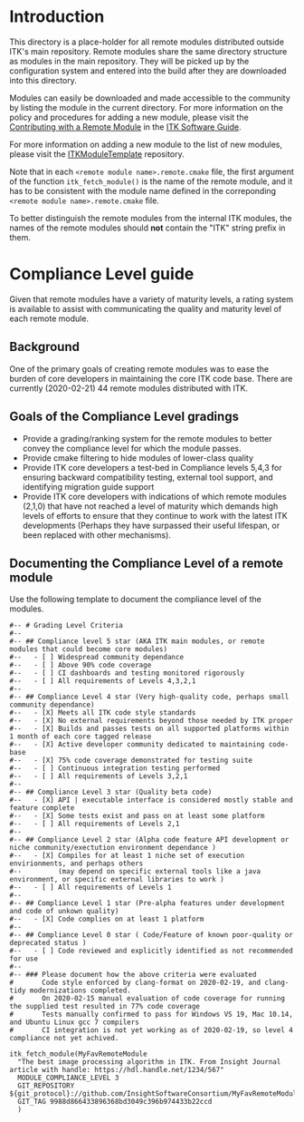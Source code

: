 # Introduction

This directory is a place-holder for all remote modules distributed outside
ITK's main repository. Remote modules share the same directory structure as
modules in the main repository. They will be picked up by the configuration
system and entered into the build after they are downloaded into this
directory.

Modules can easily be downloaded and made accessible to the community by
listing the module in the current directory. For more information on the
policy and procedures for adding a new module, please visit the
[Contributing with a Remote Module](https://itk.org/ITKSoftwareGuide/html/Book1/ITKSoftwareGuide-Book1ch9.html#x55-1640009.7)  in the [ITK Software Guide].

For more information on adding a new module to the list of new modules,
please visit the [ITKModuleTemplate](https://github.com/InsightSoftwareConsortium/ITKModuleTemplate) repository.

Note that in each `<remote module name>.remote.cmake` file, the first argument
of the function `itk_fetch_module()` is the name of the remote module, and it
has to be consistent with the module name defined in the correponding
`<remote module name>.remote.cmake` file.

To better distinguish the remote modules from the internal ITK modules, the names
of the remote modules should **not** contain the "ITK" string prefix in them.


[ITK Software Guide]: https://itk.org/ItkSoftwareGuide.pdf


# Compliance Level guide

Given that remote modules have a variety of maturity levels, a rating system
is available to assist with communicating the quality and maturity level
of each remote module.

## Background

One of the primary goals of creating remote modules was to ease the burden of
core developers in maintaining the core ITK code base.  There are currently (2020-02-21)
44 remote modules distributed with ITK.

## Goals of the Compliance Level gradings

 * Provide a grading/ranking system for the remote modules to better convey the compliance level for which the module passes.
 * Provide cmake filtering to hide modules of lower-class quality
 * Provide ITK core developers a test-bed in Compliance levels 5,4,3 for ensuring backward compatibility testing, external tool support, and identifying migration guide support
 * Provide ITK core developers with indications of which remote modules (2,1,0) that have not reached a level of maturity which demands high levels of efforts to ensure that they continue to work with the latest ITK developments (Perhaps they have surpassed their useful lifespan, or been replaced with other mechanisms).

## Documenting the Compliance Level of a remote module
Use the following template to document the compliance level of the modules.
```
#-- # Grading Level Criteria
#--
#-- ## Compliance level 5 star (AKA ITK main modules, or remote modules that could become core modules)
#--   - [ ] Widespread community dependance
#--   - [ ] Above 90% code coverage
#--   - [ ] CI dashboards and testing monitored rigorously
#--   - [ ] All requirements of Levels 4,3,2,1
#--
#-- ## Compliance Level 4 star (Very high-quality code, perhaps small community dependance)
#--   - [X] Meets all ITK code style standards
#--   - [X] No external requirements beyond those needed by ITK proper
#--   - [X] Builds and passes tests on all supported platforms within 1 month of each core tagged release
#--   - [X] Active developer community dedicated to maintaining code-base
#--   - [X] 75% code coverage demonstrated for testing suite
#--   - [ ] Continuous integration testing performed
#--   - [ ] All requirements of Levels 3,2,1
#--
#-- ## Compliance Level 3 star (Quality beta code)
#--   - [X] API | executable interface is considered mostly stable and feature complete
#--   - [X] Some tests exist and pass on at least some platform
#--   - [ ] All requirements of Levels 2,1
#--
#-- ## Compliance Level 2 star (Alpha code feature API development or niche community/exectution environment dependance )
#--   - [X] Compiles for at least 1 niche set of execution envirionments, and perhaps others
#--         (may depend on specific external tools like a java environment, or specific external libraries to work )
#--   - [ ] All requirements of Levels 1
#--
#-- ## Compliance Level 1 star (Pre-alpha features under development and code of unkown quality)
#--   - [X] Code complies on at least 1 platform
#--
#-- ## Compliance Level 0 star ( Code/Feature of known poor-quality or deprecated status )
#--   - [ ] Code reviewed and explicitly identified as not recommended for use
#--
#-- ### Please document how the above criteria were evaluated
#       Code style enforced by clang-format on 2020-02-19, and clang-tidy modernizations completed.
#       On 2020-02-15 manual evaluation of code coverage for running the supplied test resulted in 77% code coverage
#       Tests manually confirmed to pass for Windows VS 19, Mac 10.14, and Ubuntu Linux gcc 7 compilers
#       CI integration is not yet working as of 2020-02-19, so level 4 compliance not yet achived.

itk_fetch_module(MyFavRemoteModule
  "The best image processing algorithm in ITK. From Insight Journal article with handle: https://hdl.handle.net/1234/567"
  MODULE_COMPLIANCE_LEVEL 3
  GIT_REPOSITORY ${git_protocol}://github.com/InsightSoftwareConsortium/MyFavRemoteModule.git
  GIT_TAG 9988d866433896368bd3049c396b974433b22ccd
  )
```

